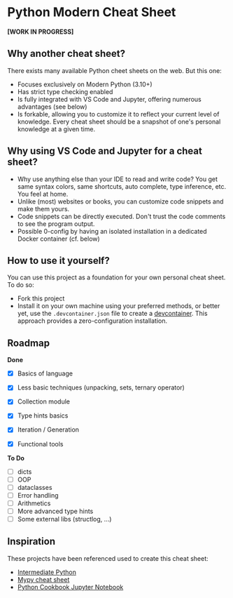 # Python Modern Cheat Sheet

**[WORK IN PROGRESS]**

## Why another cheat sheet?

There exists many available Python cheet sheets on the web. But this one:
- Focuses exclusively on Modern Python (3.10+)
- Has strict type checking enabled
- Is fully integrated with VS Code and Jupyter, offering numerous advantages (see below)
- Is forkable, allowing you to customize it to reflect your current level of knowledge. Every cheat sheet should be a snapshot of one's personal knowledge at a given time.

## Why using VS Code and Jupyter for a cheat sheet?

- Why use anything else than your IDE to read and write code? You get same syntax colors, same shortcuts, auto complete, type inference, etc. You feel at home.
- Unlike (most) websites or books, you can customize code snippets and make them yours.
- Code snippets can be directly executed. Don't trust the code comments to see the program output.
- Possible 0-config by having an isolated installation in a dedicated Docker container (cf. below)


## How to use it yourself?
You can use this project as a foundation for your own personal cheat sheet. To do so:

- Fork this project
- Install it on your own machine using your preferred methods, or better yet, use the `.devcontainer.json` file to create a [devcontainer](https://code.visualstudio.com/docs/devcontainers/containers). This approach provides a zero-configuration installation.

## Roadmap

**Done**
- [x] Basics of language
- [x] Less basic techniques (unpacking, sets, ternary operator)
- [x] Collection module
- [x] Type hints basics
- [x] Iteration / Generation
- [x] Functional tools


**To Do**
- [ ] dicts
- [ ] OOP
- [ ] dataclasses
- [ ] Error handling
- [ ] Arithmetics
- [ ] More advanced type hints
- [ ] Some external libs (structlog, ...)

## Inspiration

These projects have been referenced used to create this cheat sheet:

- [Intermediate Python](https://book.pythontips.com/en/latest/)
- [Mypy cheat sheet](https://mypy.readthedocs.io/en/stable/cheat_sheet_py3.html)
- [Python Cookbook Jupyter Notebook](https://github.com/acheamponge/Python-Cookbook-3rd-edition-JupyterNotebook-Code)
